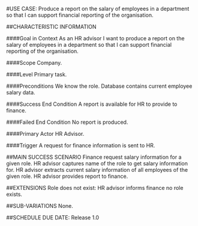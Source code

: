 #USE CASE: Produce a report on the salary of employees in a department so that I can support financial reporting of the organisation.

##CHARACTERISTIC INFORMATION

####Goal in Context
As an HR advisor I want to produce a report on the salary of employees in a department so that I can support financial reporting of the organisation.

####Scope
Company.

####Level
Primary task.

####Preconditions
We know the role. Database contains current employee salary data.

####Success End Condition
A report is available for HR to provide to finance.

####Failed End Condition
No report is produced.

####Primary Actor
HR Advisor.

####Trigger
A request for finance information is sent to HR.

##MAIN SUCCESS SCENARIO
Finance request salary information for a given role.
HR advisor captures name of the role to get salary information for.
HR advisor extracts current salary information of all employees of the given role.
HR advisor provides report to finance.

##EXTENSIONS
Role does not exist:
HR advisor informs finance no role exists.

##SUB-VARIATIONS
None.

##SCHEDULE
DUE DATE: Release 1.0